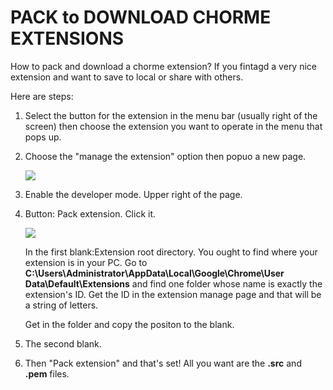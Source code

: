 # PACK to DOWNLOAD CHORME EXTENSIONS


How to pack and download a chorme extension? If you fintagd a very nice extension and want to save to local or share with others.

Here are steps:

1. Select the button for the extension in the menu bar (usually right of the screen) then choose the extension you want to operate in the menu that pops up. 

2. Choose the "manage the extension" option then popuo a new page.

   ![](F:\ZonLinSurviveRecords\ZonLinyy\content\posts\PACK-TO-DOWNLOAD-CHORME-EXTENSIONS\03.png)

3. Enable the developer mode. Upper right of the page.

4. Button: Pack extension. Click it.

   ![](F:\ZonLinSurviveRecords\ZonLinyy\content\posts\PACK-TO-DOWNLOAD-CHORME-EXTENSIONS\02.png)

   In the first blank:Extension root directory. You ought to find where your extension is in your PC. Go to **C:\Users\Administrator\AppData\Local\Google\Chrome\User Data\Default\Extensions** and find one folder whose name is exactly the extension's ID. Get the ID in the extension manage page and that will be a string of letters.

   Get in the folder and copy the positon to the blank.

5. The second blank.

6. Then "Pack extension" and that's set! All you want are the **.src** and **.pem** files.

